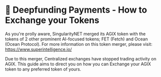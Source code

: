 # 💱 __Deepfunding Payments - How to Exchange your Tokens__

As you're prolly aware, SingularityNET merged its AGIX token with the tokens of 2 other prominent AI-focused tokens; FET (Fetch) and Ocean (Ocean Protocol). For more information on this token merger, please visit: https://www.superintelligence.io/

Due to this merger, Centralized exchanges have stopped trading activity on AGIX. This guide aims to direct you on how you can Exchange your AGIX token to any preferred token of yours.